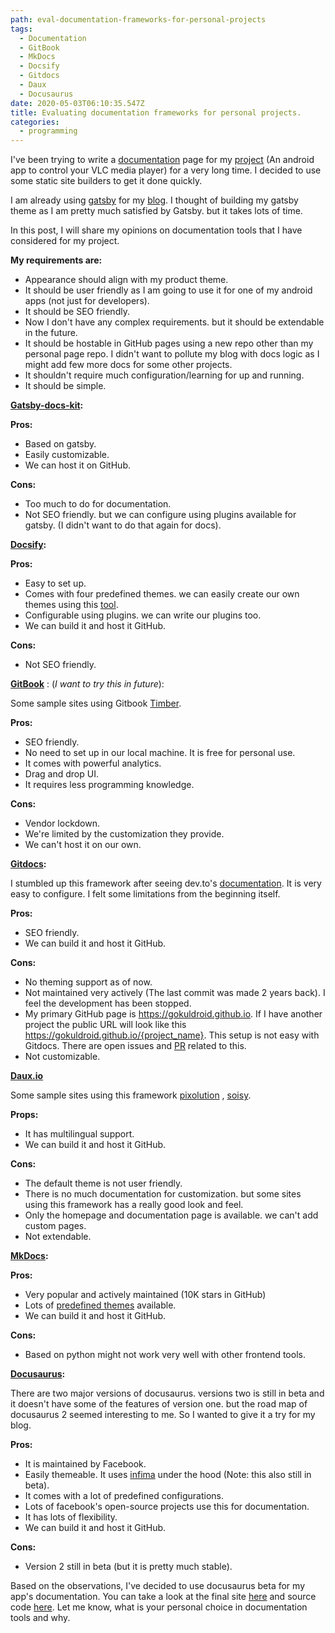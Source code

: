 ```yaml
---
path: eval-documentation-frameworks-for-personal-projects
tags:
  - Documentation
  - GitBook
  - MkDocs
  - Docsify
  - Gitdocs
  - Daux
  - Docusaurus
date: 2020-05-03T06:10:35.547Z
title: Evaluating documentation frameworks for personal projects.
categories:
  - programming
---
```


I've been trying to write a [documentation](https://codefromdude.com/vlc-docs/) page for my [project](https://play.google.com/store/apps/details?id=tuple.me.vlcremote) (An android app to control your VLC media player) for a very long time. I decided to use some static site builders to get it done quickly. 

I am already using [gatsby](https://www.gatsbyjs.org/) for my [blog](http://codefromdude.com/). I thought of building my gatsby theme as I am pretty much satisfied by Gatsby. but it takes lots of time. 

In this post, I will share my opinions on documentation tools that I have considered for my project. 

**My requirements are:**
- Appearance should align with my product theme.
- It should be user friendly as I am going to use it for one of my android apps (not just for developers).
- It should be SEO friendly.
- Now I don't have any complex requirements. but it should be extendable in the future.
- It should be hostable in GitHub pages using a new repo other than my personal page repo. I didn't want to pollute my blog with docs logic as I might add few more docs for some other projects.
- It shouldn't require much configuration/learning for up and running. 
- It should be simple.

**[Gatsby-docs-kit](https://brainhubeu.github.io/gatsby-docs-kit/):**

**Pros:** 
 - Based on gatsby.   
 - Easily customizable.   
 - We can host it on GitHub.

**Cons:** 
  - Too much to do for documentation.
  - Not SEO friendly. but we can configure using plugins available for gatsby. (I didn't want to do that again for docs).

**[Docsify](https://docsify.js.org/#/?id=docsify):**

**Pros:**
  - Easy to set up.
  - Comes with four predefined themes. we can easily create our own themes using this [tool](https://jhildenbiddle.github.io/docsify-themeable/#/quick-start?id=hosting).
  - Configurable using plugins. we can write our plugins too.
  - We can build it and host it GitHub.

**Cons:**
  - Not SEO friendly.
  
**[GitBook](https://www.gitbook.com/)** : (*I want to try this in future*):

Some sample sites using Gitbook [Timber](https://docs.timber.io/).

**Pros:**
  - SEO friendly.
  - No need to set up in our local machine. It is free for personal use.
  - It comes with powerful analytics.
  - Drag and drop UI. 
  - It requires less programming knowledge.

**Cons:**
  - Vendor lockdown.
   - We're limited by the customization they provide.
   - We can't host it on our own.

**[Gitdocs](https://github.com/timberio/gitdocs):**

I stumbled up this framework after seeing dev.to's [documentation](https://docs.dev.to/technical-overview/stack/). It is very easy to configure. I felt some limitations from the beginning itself.

**Pros:**
 - SEO friendly.
 - We can build it and host it GitHub.

**Cons:**
  - No theming support as of now.
  - Not maintained very actively (The last commit was made 2 years back). I feel the development has been stopped.
  - My primary GitHub page is https://gokuldroid.github.io. If I have another project  the public URL will look like this https://gokuldroid.github.io/{project_name}. This setup is not easy with Gitdocs. There are open issues and [PR](https://github.com/timberio/gitdocs/pull/172) related to this.
  - Not customizable.

**[Daux.io](https://daux.io/)**

Some sample sites using this framework [pixolution](https://docs.pixolution.org/#/) , [soisy](https://doc.soisy.it/en/Introduction.html).

**Props:**
  - It has multilingual support.
  - We can build it and host it GitHub.

**Cons:**
  - The default theme is not user friendly.
  - There is no much documentation for customization. but some sites using this framework has a really good look and feel.
  - Only the homepage and documentation page is available. we can't add custom pages.
  - Not extendable. 
 
**[MkDocs](https://www.mkdocs.org/):**

**Pros:**
  - Very popular and actively maintained (10K stars in GitHub)
  - Lots of [predefined themes](https://github.com/mkdocs/mkdocs/wiki/MkDocs-Themes) available.
  - We can build it and host it GitHub.

**Cons:**
  - Based on python might not work very well with other frontend tools.

**[Docusaurus](https://v2.docusaurus.io/):**

There are two major versions of docusaurus. versions two is still in beta and it doesn't have some of the features of version one. but the road map of docusaurus 2 seemed interesting to me. So I wanted to give it a try for my blog.

**Pros:**
  - It is maintained by Facebook.
  - Easily themeable. It uses [infima](https://facebookincubator.github.io/infima) under the hood (Note: this also still in beta).
  - It comes with a lot of predefined configurations.
  - Lots of facebook's open-source projects use this for documentation.
  - It has lots of flexibility.
  - We can build it and host it GitHub.

**Cons:**
  - Version 2 still in beta (but it is pretty much stable).

Based on the observations, I've decided to use docusaurus beta for my app's documentation. You can take a look at the final site [here](https://codefromdude.com/vlc-docs/) and source code [here](https://github.com/Gokuldroid/vlc-docs). Let me know, what is your personal choice in documentation tools and why.
